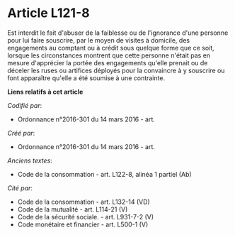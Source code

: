 # Article L121-8

Est interdit le fait d'abuser de la faiblesse ou de l'ignorance d'une personne pour lui faire souscrire, par le moyen de
visites à domicile, des engagements au comptant ou à crédit sous quelque forme que ce soit, lorsque les circonstances
montrent que cette personne n'était pas en mesure d'apprécier la portée des engagements qu'elle prenait ou de déceler les
ruses ou artifices déployés pour la convaincre à y souscrire ou font apparaître qu'elle a été soumise à une contrainte.

**Liens relatifs à cet article**

_Codifié par_:

  - Ordonnance n°2016-301 du 14 mars 2016 - art.

_Créé par_:

  - Ordonnance n°2016-301 du 14 mars 2016 - art.

_Anciens textes_:

  - Code de la consommation - art. L122-8, alinéa 1 partiel (Ab)

_Cité par_:

  - Code de la consommation - art. L132-14 (VD)
  - Code de la mutualité - art. L114-21 (V)
  - Code de la sécurité sociale. - art. L931-7-2 (V)
  - Code monétaire et financier - art. L500-1 (V)
